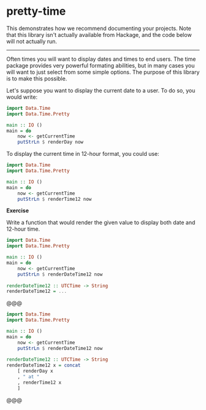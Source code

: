 # pretty-time

This demonstrates how we recommend documenting your projects. Note that this library isn't actually available from Hackage, and the code below will not actually run.

---

Often times you will want to display dates and times to end users. The time package provides very powerful formating abilities, but in many cases you will want to just select from some simple options. The purpose of this library is to make this possible.

Let's suppose you want to display the current date to a user. To do so, you would write:

```haskell active
import Data.Time
import Data.Time.Pretty

main :: IO ()
main = do
    now <- getCurrentTime
    putStrLn $ renderDay now
```

To display the current time in 12-hour format, you could use:

```haskell active
import Data.Time
import Data.Time.Pretty

main :: IO ()
main = do
    now <- getCurrentTime
    putStrLn $ renderTime12 now
```

__Exercise__

Write a function that would render the given value to display both date and 12-hour time.

```haskell active
import Data.Time
import Data.Time.Pretty

main :: IO ()
main = do
    now <- getCurrentTime
    putStrLn $ renderDateTime12 now
    
renderDateTime12 :: UTCTime -> String
renderDateTime12 = ...
```

@@@
```haskell active
import Data.Time
import Data.Time.Pretty

main :: IO ()
main = do
    now <- getCurrentTime
    putStrLn $ renderDateTime12 now
    
renderDateTime12 :: UTCTime -> String
renderDateTime12 x = concat
    [ renderDay x
    , " at "
    , renderTime12 x
    ]
```
@@@